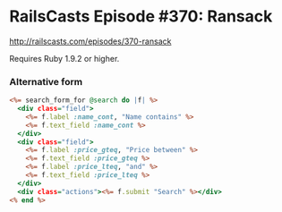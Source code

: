 # RailsCasts Episode #370: Ransack

http://railscasts.com/episodes/370-ransack

Requires Ruby 1.9.2 or higher.


### Alternative form

```rhtml
<%= search_form_for @search do |f| %>
  <div class="field">
    <%= f.label :name_cont, "Name contains" %>
    <%= f.text_field :name_cont %>
  </div>
  <div class="field">
    <%= f.label :price_gteq, "Price between" %>
    <%= f.text_field :price_gteq %>
    <%= f.label :price_lteq, "and" %>
    <%= f.text_field :price_lteq %>
  </div>
  <div class="actions"><%= f.submit "Search" %></div>
<% end %>
```
